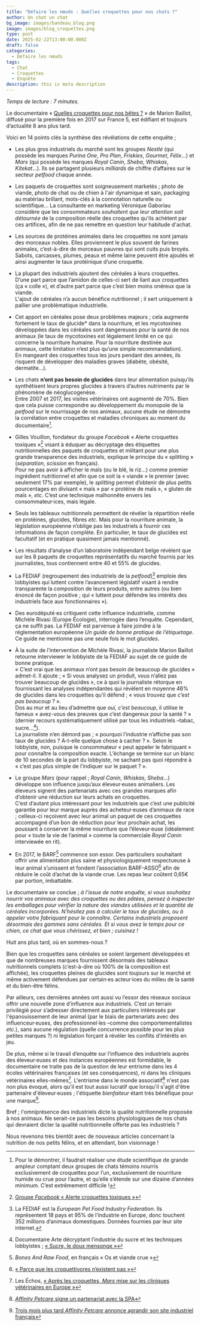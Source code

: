 ```yaml
---
title: "Défaire les nœuds : Quelles croquettes pour nos chats ?"
author: Un chat un chat
bg_image: images/bandeau_blog.png
image: images/blog_croquettes.png
type: post
date: 2025-02-22T13:00:00.000Z
draft: false
categories:
  - Défaire les nœuds
tags:
  - Chat
  - Croquettes
  - Enquête
description: this is meta description
---
```

*Temps de lecture : 7 minutes.*

Le documentaire « [Quelles croquettes pour nos bêtes ?](https://www.youtube.com/watch?v=ZJAdhwGte-o) » de Marion Baillot, diffusé pour la première fois en 2017 sur France 5, est édifiant et toujours d’actualité 8 ans plus tard.

Voici en 14 points clés la synthèse des révélations de cette enquête ;

- Les plus gros industriels du marché sont les groupes *Nestlé* (qui possède les marques *Purina One*, *Pro Plan*, *Friskies*, *Gourmet*, *Félix*…) et *Mars* (qui possède les marques *Royal Canin*, *Sheba*, *Whiskas*, *Kitekat*…). Ils se partagent plusieurs *milliards* de chiffre d’affaires sur le secteur *petfood* chaque année. 

- Les paquets de croquettes sont soigneusement marketés ; photo de viande, photo de chat ou de chien à l'air dynamique et sain, packaging au matériau brillant, mots-clés à la connotation naturelle ou scientifique... 
La consultante en marketing Véronique Gaboriau considère que les consommateurs *souhaitent que leur attention soit détournée* de la composition réelle des croquettes qu'ils achètent par ces artifices, afin de ne pas remettre en question leur habitude d'achat.

- Les sources de protéines animales dans les croquettes ne sont jamais des morceaux nobles. Elles proviennent le plus souvent de farines animales, c’est-à-dire de morceaux pauvres qui sont cuits puis broyés. Sabots, carcasses, plumes, peaux et même laine peuvent être ajoutés et ainsi augmenter le taux protéinique d’une croquette.  

- La plupart des industriels ajoutent des céréales à leurs croquettes. D’une part parce que l’amidon de celles-ci sert de liant aux croquettes (ça « colle »), et d’autre part parce que c’est bien moins onéreux que la viande.\
    L'ajout de céréales n’a aucun bénéfice nutritionnel ; il sert uniquement à pallier une problématique industrielle.  

- Cet apport en céréales pose deux problèmes majeurs ; cela augmente fortement le taux de glucide* dans la nourriture, et les mycotoxines développées dans les céréales sont dangereuses pour la santé de nos animaux (le taux de mycotoxines est légalement limité en ce qui concerne la nourriture humaine. Pour la nourriture destinée aux animaux, cette limitation n’est plus qu’une simple recommandation).\
    En mangeant des croquettes tous les jours pendant des années, ils risquent de développer des maladies graves (diabète, obésité, dermatite…).  

- Les chats **n’ont pas besoin de glucides** dans leur alimentation puisqu’ils synthétisent leurs propres glucides à travers d’autres nutriments par le phénomène de néoglucogenèse.\
    Entre 2007 et 2017, les visites vétérinaires ont augmenté de 70%. Bien que cela puisse correspondre au développement du monopole de la *petfood* sur le nourrissage de nos animaux, aucune étude ne démontre la
     corrélation entre croquettes et maladies chroniques au moment du documentaire[^1].  

- Gilles Vouillon, fondateur du groupe *Facebook* « Alerte croquettes toxiques »[^2] visant à éduquer au décryptage des étiquettes nutritionnelles des paquets de croquettes et militant pour une plus grande transparence des industriels, explique le principe du « splitting » (*séparation*, *scission* en français).\
    Pour ne pas avoir à afficher le maïs (ou le blé, le riz…) comme premier ingrédient nutritionnel et afin que ce soit la « viande » le premier (avec seulement 17% par exemple), le *splitting* permet d’obtenir de plus petits pourcentages en divisant « maïs » par « protéine de maïs », « gluten de maïs », *etc*. C’est une technique malhonnête envers les consommateur·ices, mais légale.  

- Seuls les tableaux nutritionnels permettent de révéler la répartition réelle en protéines, glucides, fibres *etc*. Mais pour la nourriture animale, la législation européenne n’oblige pas les industriels à fournir ces informations de façon complète. En particulier, le taux de glucides est facultatif (et en pratique quasiment jamais mentionné).  

- Les résultats d’analyse d’un laboratoire indépendant belge révèlent que sur les 8 paquets de croquettes représentatifs du marché fournis par les journalistes, tous contiennent entre 40 et 55% de glucides.  

- La FEDIAF (regroupement des industriels de la *petfood*)[^3] emploie des lobbyistes qui luttent contre l’avancement législatif visant à rendre transparente la composition de leurs produits, entre autres (ou bien énoncé de façon positive ; qui « luttent pour défendre les intérêts des industriels face aux fonctionnaires »).  

- Des eurodéputé·es critiquent cette influence industrielle, comme Michèle Rivasi (Europe Écologie), interrogée dans l’enquête. Cependant, ça ne suffit pas. La FEDIAF est parvenue à faire joindre à la réglementation européenne *Un guide de bonne pratique de l’étiquetage*. Ce guide ne mentionne pas une seule fois le mot *glucides*.

- À la suite de l’intervention de Michèle Rivasi, la journaliste Marion Baillot retourne interviewer le lobbyiste de la FEDIAF au sujet de ce guide de bonne pratique. \
  « C’est vrai que les animaux n’ont pas besoin de beaucoup de glucides » admet-il. Il ajoute ; « Si vous analysez un produit, vous n’allez pas trouver beaucoup de glucides », ce à quoi la journaliste rétorque en fournissant les analyses indépendantes qui révèlent en moyenne 46% de glucides dans les croquettes qu’il défend ; « vous trouvez que *c’est pas beaucoup* ? ». \
  Dos au mur et au lieu d’admettre que *oui, c’est beaucoup*, il utilise le fameux « avez-vous des preuves que c’est dangereux pour la santé ? » (dernier recours systématiquement utilisé par tous les industriels –tabac, sucre…[^4]).\
    La journaliste n’en démord pas ; « pourquoi l’industrie n’affiche pas son taux de glucides ? A-t-elle quelque chose à cacher ? ». Selon le lobbyiste, non, puisque le consommateur « peut appeler le fabriquant » pour connaître la composition exacte. L’échange se termine sur un blanc de 10 secondes de la part du lobbyiste, ne sachant pas quoi répondre à « c’est pas plus simple de l’indiquer sur le paquet ? ».  

- Le groupe *Mars* (pour rappel ; *Royal Canin*, *Whiskas*, *Sheba*…) développe son influence jusqu’aux éleveur·euses animaliers. Les éleveurs signent des partenariats avec ces grandes marques afin d’obtenir une réduction sur leurs achats en croquettes.\
    C’est d’autant plus intéressant pour les industriels que c’est une publicité garantie pour leur marque auprès des acheteur·euses d’animaux de race ; celleux-ci reçoivent avec leur animal un paquet de ces croquettes accompagné d’un bon de réduction pour leur prochain achat, les poussant à conserver la même nourriture que l’éleveur·euse (idéalement pour « toute la vie de l’animal » comme la commerciale *Royal Canin* interviewée en rit).  

- En 2017, le BARF[^5] commence son essor. Des particuliers souhaitant offrir une alimentation plus saine et physiologiquement respectueuse à leur animal s’unissent et fondent l’association BARF-ASSO[^6] afin de réduire le coût d’achat de la viande crue. Les repas leur coûtent 0,65€ par portion, imbattable.  

Le documentaire se conclue ; *à l’issue de notre enquête, si vous souhaitez nourrir vos animaux avec des croquettes ou des pâtées, pensez à inspecter les emballages pour vérifier la nature des viandes utilisées et la quantité de céréales incorporées. N’hésitez pas à calculer le taux de glucides, ou à appeler votre fabriquant pour le connaître. Certains industriels proposent désormais des gammes sans céréales. Et si vous avez le temps pour ce chien, ce chat que vous chérissez, et bien ; cuisinez !*

Huit ans plus tard, où en sommes-nous ?

Bien que les croquettes sans céréales se soient largement développées et que de nombreuses marques fournissent désormais des tableaux nutritionnels complets (c’est-à-dire où 100% de la composition est affichée), les croquettes pleines de glucides sont toujours sur le marché et même activement défendues par certain·es acteur·ices du milieu de la santé et du bien-être félins.

Par ailleurs, ces dernières années ont aussi vu l’essor des réseaux sociaux offrir une nouvelle zone d’influence aux industriels. C’est un terrain privilégié pour s’adresser directement aux particuliers intéressés par l'épanouissement de leur animal (par le biais de partenariats avec des influenceur·euses, des professionnel·les –comme des comportementalistes *etc.*), sans aucune régulation (quelle concurrence possible pour les plus petites marques ?) ni législation forçant à révéler les conflits d’intérêts en jeu.

De plus, même si le travail d’enquête sur l’influence des industriels auprès des éleveur·euses et des instances européennes est formidable, le documentaire ne traite pas de la question de leur entrisme dans les 4 écoles vétérinaires françaises (et ses conséquences), ni dans les cliniques vétérinaires elles-mêmes[^7]. L'entrisme dans le monde associatif[^8] n'est pas non plus évoqué, alors qu'il est tout aussi lucratif que lorsqu'il s'agit d'être partenaire d'éleveur·euses ; l'étiquette *bienfaiteur* étant très bénéfique pour une marque[^9].

Bref ; l'omniprésence des industriels dicte la qualité nutritionnelle proposée à nos animaux. Ne serait-ce pas les besoins physiologiques de nos chats qui devraient dicter la qualité nutritionnelle offerte pas les industriels ?

Nous revenons très bientôt avec de nouveaux articles concernant la nutrition de nos petits félins, et en attendant, bon visionnage !

[^1]: Pour le démontrer, il faudrait réaliser une étude scientifique de grande ampleur comptant deux groupes de chats témoins nourris exclusivement de croquettes pour l’un, exclusivement de nourriture humide ou crue pour l’autre, et qu’elle s’étende sur une dizaine d’années minimum. C’est extrêmement difficile ! 
[^2]: [Groupe *Facebook* « Alerte croquettes toxiques »](https://www.facebook.com/groups/alertescroquettes/?locale=fr_FR) 
[^3]: La FEDIAF est la *European Pet Food Industry Federation*. Ils représentent 18 pays et 95% de l’industrie en Europe, donc touchent 352 millions d’animaux domestiques. Données fournies par leur site internet. 
[^4]: Documentaire Arte décryptant l’industrie du sucre et les techniques lobbyistes ; [« Sucre, le doux mensonge »](https://www.youtube.com/watch?v=WuWAlXkGbCg) 
[^5]: *Bones And Raw Food*, en français « Os et viande crue »
[^6]: [« Parce que les croquettivores n’existent pas »](https://barf-asso.fr/)
[^7]: Les Échos, [« Après les croquettes, *Mars* mise sur les cliniques vétérinaires en Europe »](https://www.lesechos.fr/industrie-services/conso-distribution/apres-les-croquettes-mars-mise-sur-les-cliniques-veterinaires-en-europe-1217821)
[^8]: [*Affinity Petcare* signe un partenariat avec la SPA](https://www.la-spa.fr/articles/signature-partenariat-affinity-petcare/)
[^9]: [Trois mois plus tard *Affinity Petcare* annonce agrandir son site industriel français](https://www.latribune.fr/entreprises-finance/industrie/agroalimentaire-biens-de-consommation-luxe/alimentation-animale-comment-ultima-se-differencie-des-geants-mars-et-nestle-974847.html)
